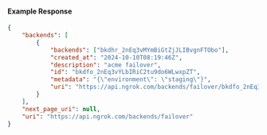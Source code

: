<!-- Code generated for API Clients. DO NOT EDIT. -->

#### Example Response

```json
{
	"backends": [
		{
			"backends": ["bkdhr_2nEq3vMYmBiGtZjJLIBvgnFTObo"],
			"created_at": "2024-10-10T08:19:46Z",
			"description": "acme failover",
			"id": "bkdfo_2nEq3vYLbIRiC2tu9do6WLwxpZT",
			"metadata": "{\"environment\": \"staging\"}",
			"uri": "https://api.ngrok.com/backends/failover/bkdfo_2nEq3vYLbIRiC2tu9do6WLwxpZT"
		}
	],
	"next_page_uri": null,
	"uri": "https://api.ngrok.com/backends/failover"
}
```
